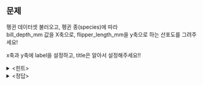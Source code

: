 ## 문제

펭귄 데이터셋 불러오고, 펭귄 종(species)에 따라   
bill_depth_mm 값을 X축으로, flipper_length_mm을 y축으로 
하는 산포도를 그려주세요!      

x축과 y축에 label을 설정하고, title은 알아서 설정해주세요!!

<details><summary><힌트></summary>
<p>

```python
pdf ver.338p
책 336p
```

</p>
</details>

<details><summary><정답></summary>
<p>
  
```python
import seaborn as sns
import matplotlib
import matplotlib.pyplot as plt
import matplotlib.cm as cm

penguins = sns.load_dataset('penguins') #데이터셋 로드

#종별로 나누기
Adelie = penguins[penguins.species == 'Adelie']
Chinstrap = penguins[penguins.species == 'Chinstrap']
Gentoo = penguins[penguins.species == 'Gentoo']

#산포도 동시에 작성
plt.scatter(Adelie.bill_depth_mm, Adelie.flipper_length_mm, c = 'salmon')
plt.scatter(Chinstrap.bill_depth_mm, Chinstrap.flipper_length_mm, c = 'darkseagreen')
plt.scatter(Gentoo.bill_depth_mm, Gentoo.flipper_length_mm, c = 'lightblue')

#x라벨과 y라벨 작성
plt.xlabel('bill_depth_mm')
plt.ylabel('flipper_length_mm')

#제목 작성
plt.title('penguin penguin penguin')
plt.show()
```
<br/>
<img width="500" alt="image" src="https://github.com/sejongsmarcle/2023_Autumn_DataAnalysisStudy/assets/128327967/8530d0ec-d647-4d28-b1bc-5eb85a6071bb">
<br/>

</p>
</details>
